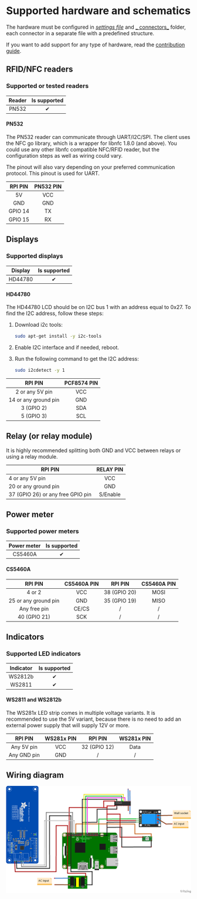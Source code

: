 # Supported hardware and schematics

The hardware must be configured in [_settings file_](../../configs/settings.json) and [_
connectors_](../../configs/connectors)
folder, each connector in a separate file with a predefined structure.

If you want to add support for any type of hardware, read
the [contribution guide](../contribution/adding-support-for-hardware.md).

## RFID/NFC readers

### Supported or tested readers

| Reader | Is supported | 
|:------:|:------------:|
| PN532  |      ✔       |

#### PN532

The PN532 reader can communicate through UART/I2C/SPI. The client uses the NFC go library, which is a wrapper for libnfc
1.8.0 (and above). You could use any other libnfc compatible NFC/RFID reader, but the configuration steps as well as
wiring could vary.

The pinout will also vary depending on your preferred communication protocol. This pinout is used for UART.

| RPI PIN | PN532 PIN | 
|:-------:|:---------:|
|   5V    |    VCC    |
|   GND   |    GND    | 
| GPIO 14 |    TX     |
| GPIO 15 |    RX     | 

## Displays

### Supported displays

| Display | Is supported | 
|:-------:|:------------:|
| HD44780 |      ✔       |

#### HD44780

The HD44780 LCD should be on I2C bus 1 with an address equal to 0x27. To find the I2C address, follow these steps:

1. Download i2c tools:

   ```bash
   sudo apt-get install -y i2c-tools
   ```

2. Enable I2C interface and if needed, reboot.

3. Run the following command to get the I2C address:

   ```bash
   sudo i2cdetect -y 1 
   ```

|       RPI PIN        | PCF8574 PIN | 
|:--------------------:|:-----------:|
|   2 or any 5V pin    |     VCC     |
| 14 or any ground pin |     GND     | 
|      3 (GPIO 2)      |     SDA     |
|      5 (GPIO 3)      |     SCL     | 

## Relay (or relay module)

It is highly recommended splitting both GND and VCC between relays or using a relay module.

| RPI PIN                           | RELAY PIN | 
|-----------------------------------|:---------:|
| 4 or any 5V pin                   |    VCC    | 
| 20 or any ground pin              |    GND    |  
| 37 (GPIO 26) or any free GPIO pin | S/Enable  |  

## Power meter

### Supported power meters

| Power meter | Is supported | 
|:-----------:|:------------:|
|   CS5460A   |      ✔       |

#### CS5460A

|       RPI PIN        | CS5460A PIN |   RPI PIN    | CS5460A PIN |
|:--------------------:|:-----------:|:------------:|:-----------:|
|        4 or 2        |     VCC     | 38 (GPIO 20) |    MOSI     |
| 25 or any ground pin |     GND     | 35 (GPIO 19) |    MISO     |
|     Any free pin     |    CE/CS    |      /       |      /      |
|     40 (GPIO 21)     |     SCK     |      /       |      /      |

## Indicators

### Supported LED indicators

| Indicator | Is supported | 
|:---------:|:------------:|
|  WS2812b  |      ✔       |
|  WS2811   |      ✔       |

#### WS2811 and WS2812b

The WS281x LED strip comes in multiple voltage variants. It is recommended to use the 5V variant, because there is no
need to add an external power supply that will supply 12V or more.

|   RPI PIN   | WS281x PIN |   RPI PIN    | WS281x PIN |
|:-----------:|:----------:|:------------:|:----------:|
| Any 5V pin  |    VCC     | 32 (GPIO 12) |    Data    |
| Any GND pin |    GND     |      /       |     /      |

## Wiring diagram

![](WiringSketch_eng.png)
